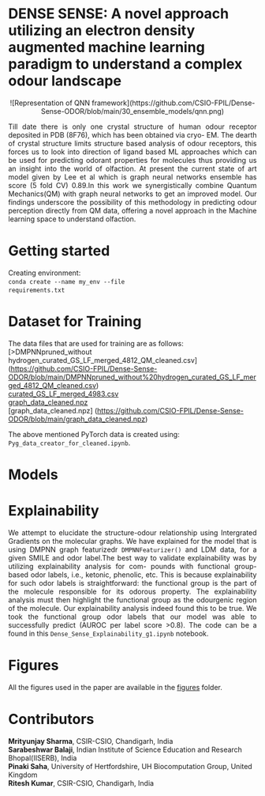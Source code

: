 #  DENSE SENSE: A novel approach utilizing an electron density augmented machine learning paradigm to understand a complex odour landscape
<p align="center">
  ![Representation of QNN framework](https://github.com/CSIO-FPIL/Dense-Sense-ODOR/blob/main/30_ensemble_models/qnn.png)
</p>
<div align="justify"> Till date there is only one crystal structure of human odour receptor deposited in PDB
(8F76), which has been obtained via cryo- EM. The dearth of crystal structure limits
structure based analysis of odour receptors, this forces us to look into direction of ligand
based ML approaches which can be used for predicting odorant properties for molecules
thus providing us an insight into the world of olfaction. At present the current state
of art model given by Lee et al which is graph neural networks ensemble has score
(5 fold CV) 0.89.In this work we synergistically combine Quantum Mechanics(QM)
with graph neural networks to get an improved model. Our findings underscore the
possibility of this methodology in predicting odour perception directly from QM data,
offering a novel approach in the Machine learning space to understand olfaction. </div>



# Getting started
Creating environment:
<br><code>conda create --name my_env --file requirements.txt</code></br>

# Dataset for Training


The data files that are used for training are as follows:<br>
[>DMPNNpruned_without hydrogen_curated_GS_LF_merged_4812_QM_cleaned.csv]
(https://github.com/CSIO-FPIL/Dense-Sense-ODOR/blob/main/DMPNNpruned_without%20hydrogen_curated_GS_LF_merged_4812_QM_cleaned.csv) <br>
[curated_GS_LF_merged_4983.csv](https://github.com/CSIO-FPIL/Dense-Sense-ODOR/blob/main/curated_GS_LF_merged_4983.csv) <br>
[graph_data_cleaned.npz](https://github.com/CSIO-FPIL/Dense-Sense-ODOR/blob/main/DMPNNpruned_graph_data_cleaned.npz) <br>
[graph_data_cleaned.npz] (https://github.com/CSIO-FPIL/Dense-Sense-ODOR/blob/main/graph_data_cleaned.npz)

The above mentioned PyTorch data is created using: <code>Pyg_data_creator_for_cleaned.ipynb</code>.

# Models


# Explainability
<div align="justify">We attempt to elucidate the structure-odour relationship using Intergrated Gradients on the molecular graphs. We have explained for the model that is using DMPNN graph featurizedr <code>DMPNNFeaturizer()</code> and LDM data, for a given SMILE and odor label.The best way to validate explainability was by utilizing explainability analysis for com-
pounds with functional group-based odor labels, i.e., ketonic, phenolic, etc. This is because
explainability for such odor labels is straightforward: the functional group is the part of
the molecule responsible for its odorous property. The explainability analysis must then
highlight the functional group as the odourgenic region of the molecule.
Our explainability analysis indeed found this to be true. We took the functional group
odor labels that our model was able to successfully predict (AUROC per label score >0.8). The code can be a found in this <code>Dense_Sense_Explainability_g1.ipynb</code> notebook.</div>

# Figures
All the figures used in the paper are available in the [figures](https://github.com/CSIO-FPIL/generative-odor/tree/main/figures) folder. 

# Contributors
**Mrityunjay Sharma**, CSIR-CSIO, Chandigarh, India                
**Sarabeshwar Balaji**, Indian Institute of Science Education and Research Bhopal(IISERB), India <br>
**Pinaki Saha**, University of Hertfordshire, UH Biocomputation Group, United Kingdom <br>
**Ritesh Kumar**, CSIR-CSIO, Chandigarh, India
